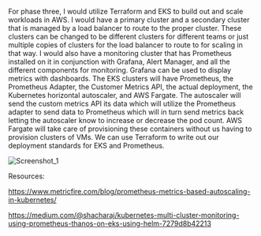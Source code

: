For phase three, I would utilize Terraform and EKS to build out and scale workloads in AWS. I would have a primary cluster and a secondary cluster that is managed 
by a load balancer to route to the proper cluster. These clusters can be changed to be different clusters for different teams or just multiple copies of clusters
for the load balancer to route to for scaling in that way. I would also have a monitoring cluster that has Prometheus installed on it in conjunction with 
Grafana, Alert Manager, and all the different components for monitoring. Grafana can be used to display metrics with dashboards. The EKS clusters will have 
Prometheus, the Prometheus Adapter, the Customer Metrics API, the actual deployment, the Kubernetes horizontal autoscaler, and AWS Fargate. The autoscaler will 
send the custom metrics API its data which will utilize the Prometheus adapter to send data to Prometheus which will in turn send metrics back letting the autoscaler
know to increase or decrease the pod count. AWS Fargate will take care of provisioning these containers without us having to provision clusters of VMs. We can use 
Terraform to write out our deployment standards for EKS and Prometheus.

![Screenshot_1](https://user-images.githubusercontent.com/55933082/165837030-0d4fd1c1-dbb0-4fe3-b69c-a5f6e36ce7fc.png)


Resources:

https://www.metricfire.com/blog/prometheus-metrics-based-autoscaling-in-kubernetes/

https://medium.com/@shacharaj/kubernetes-multi-cluster-monitoring-using-prometheus-thanos-on-eks-using-helm-7279d8b42213



